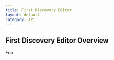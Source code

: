 ```yaml
---
title: First Discovery Editor
layout: default
category: API
---
```


## First Discovery Editor Overview

Foo